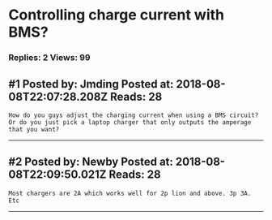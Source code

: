 # Controlling charge current with BMS?

### Replies: 2 Views: 99

## \#1 Posted by: Jmding Posted at: 2018-08-08T22:07:28.208Z Reads: 28

```
How do you guys adjust the charging current when using a BMS circuit?  Or do you just pick a laptop charger that only outputs the amperage that you want?
```

---
## \#2 Posted by: Newby Posted at: 2018-08-08T22:09:50.021Z Reads: 28

```
Most chargers are 2A which works well for 2p lion and above. 3p 3A. Etc
```

---
